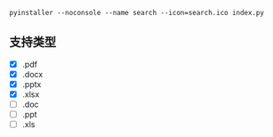 
```shell
pyinstaller --noconsole --name search --icon=search.ico index.py
```

## 支持类型

- [x] .pdf
- [x] .docx
- [x] .pptx
- [x] .xlsx
- [ ] .doc
- [ ] .ppt
- [ ] .xls